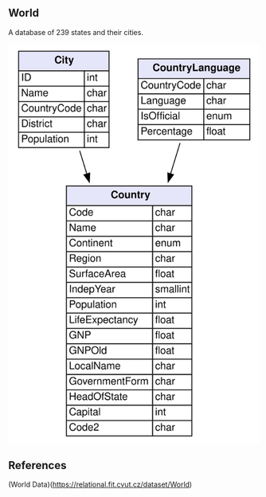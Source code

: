## World
A database of 239 states and their cities.


<img src="/assets/img/world.svg">

## References

(World Data)(https://relational.fit.cvut.cz/dataset/World)